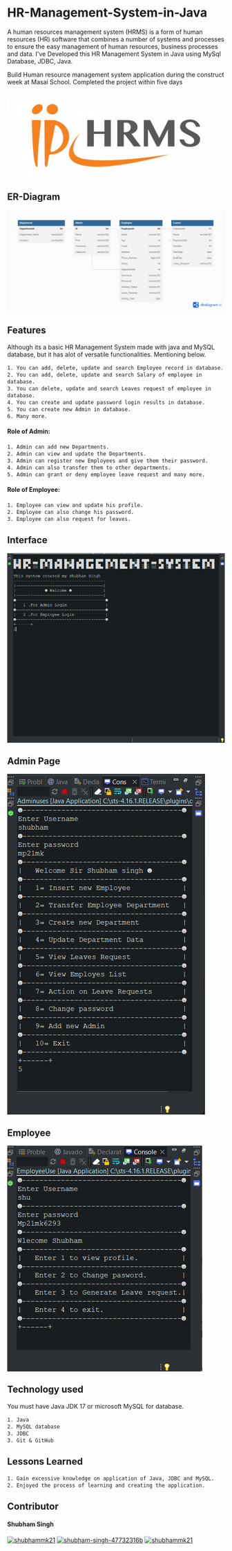 
# HR-Management-System-in-Java

A human resources management system (HRMS) is a form of human resources (HR) software that combines a number of systems and processes to ensure the easy management of human resources, business processes and data. I've Developed this HR Management System in Java using MySql Database, JDBC, Java.

Build Human resource management system application during the construct week at Masai School. Completed the project within five days

<p><img align="center" src="269-2692712_join-us-human-resource-management-system.png" alt="shubhammk21" /></p>

ER-Diagram
---------------

<p><img align="center" src="Human_Resource_management_system\Untitled.png" alt="shubhammk21" /></p>


Features
---------------------
Although its a basic HR Management System made with java and MySQL database, but it has alot of versatile functionalities. Mentioning below.

    1. You can add, delete, update and search Employee record in database.
    2. You can add, delete, update and search Salary of employee in database.
    3. You can delete, update and search Leaves request of employee in database.
    4. You can create and update password login results in database.
    5. You can create new Admin in database.
    6. Many more.

<h4>Role of Admin:</h4>

    1. Admin can add new Departments.
    2. Admin can view and update the Departments.
    3. Admin can register new Employees and give them their password.
    4. Admin can also transfer them to other departments.
    5. Admin can grant or deny employee leave request and many more.


 <h4>Role of Employee:</h4>
 
    1. Employee can view and update his profile.
    2. Employee can also change his password.
    3. Employee can also request for leaves.

Interface
---------------

<p><img align="center" src="Screenshot (341).png" alt="shubhammk21" /></p>

Admin Page
--------------------

<p><img align="center" src="Screenshot (340).png" alt="shubhammk21" /></p>


Employee
--------------

<p><img align="center" src="Screenshot (343).png" alt="shubhammk21" /></p>


Technology used
-------------------------------

You must have Java JDK 17 or microsoft MySQL
for database.

    1. Java
    2. MySQL database
    3. JDBC
    3. Git & GitHub


Lessons Learned
-----------------------------

    1. Gain excessive knowledge on application of Java, JDBC and MySQL.
    2. Enjoyed the process of learning and creating the application.


Contributor
----------------------------
<h4>Shubham Singh</h4>

<a href="https://twitter.com/shubhammk21" target="blank"><img align="center" src="https://raw.githubusercontent.com/rahuldkjain/github-profile-readme-generator/master/src/images/icons/Social/twitter.svg" alt="shubhammk21" height="30" width="40" /></a>
<a href="https://linkedin.com/in/shubham-singh-47732316b" target="blank"><img align="center" src="https://raw.githubusercontent.com/rahuldkjain/github-profile-readme-generator/master/src/images/icons/Social/linked-in-alt.svg" alt="shubham-singh-47732316b" height="30" width="40" /></a>
<a href="https://www.leetcode.com/shubhammk21" target="blank"><img align="center" src="https://raw.githubusercontent.com/rahuldkjain/github-profile-readme-generator/master/src/images/icons/Social/leet-code.svg" alt="shubhammk21" height="30" width="40" /></a>
</p>

